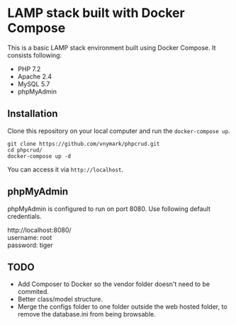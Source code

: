 # LAMP stack built with Docker Compose

This is a basic LAMP stack environment built using Docker Compose. It consists following:

* PHP 7.2
* Apache 2.4
* MySQL 5.7
* phpMyAdmin

## Installation

Clone this repository on your local computer and run the `docker-compose up`.

```shell
git clone https://github.com/vnymark/phpcrud.git
cd phpcrud/
docker-compose up -d
```

You can access it via `http://localhost`.

## phpMyAdmin

phpMyAdmin is configured to run on port 8080. Use following default credentials.

http://localhost:8080/  
username: root  
password: tiger

## TODO

* Add Composer to Docker so the vendor folder doesn't need to be commited.
* Better class/model structure.
* Merge the configs folder to one folder outside the web hosted folder, to remove the database.ini from being browsable.
